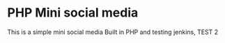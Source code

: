 # PHP Mini social media

This is a simple mini social media Built in PHP and testing jenkins, TEST 2
